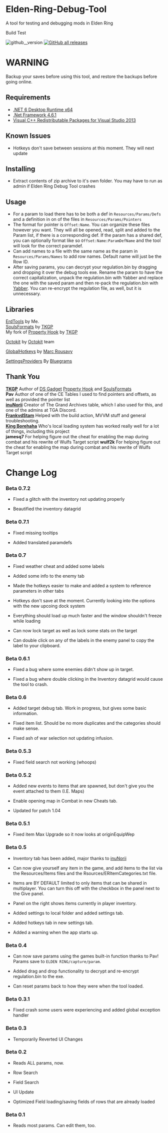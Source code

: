 # Elden-Ring-Debug-Tool
A tool for testing and debugging mods in Elden Ring  

Build Test

 ![github__version](https://img.shields.io/github/v/release/Nordgaren/Elden-Ring-Debug-Tool)
[![GitHub all releases](https://img.shields.io/github/downloads/Nordgaren/Elden-Ring-Debug-Tool/total)](https://github.com/Nordgaren/Elden-Ring-Debug-Tool/releases/latest)


 
# WARNING  
Backup your saves before using this tool, and restore the backups before going online.  

## Requirements 
* [.NET 6 Desktop Runtime x64](https://download.visualstudio.microsoft.com/download/pr/f13d7b5c-608f-432b-b7ec-8fe84f4030a1/5e06998f9ce23c620b9d6bac2dae6c1d/windowsdesktop-runtime-6.0.4-win-x64.exe)  
* [.Net Framework 4.6.1]( https://www.microsoft.com/en-us/download/details.aspx?id=48130)
* [Visual C++ Redistributable Packages for Visual Studio 2013](https://www.microsoft.com/en-gb/download/details.aspx?id=40784)

## Known Issues
* Hotkeys don't save between sessions at this moment. They will next update  

## Installing  
* Extract contents of zip archive to it's own folder. You may have to run as admin if Elden Ring Debug Tool crashes  

## Usage
* For a param to load there has to be both a def in `Resources/Params/Defs` and a definition in on of the files in `Resources/Params/Pointers`  
* The format for pointer is `Offset:Name`. You can organize these files however you want. They will all be opened, read, split and added to the Param list, if there is a corresponding def. If the param has a shared def, you can optionally format like so `Offset:Name:ParamDefName` and the tool will look for the correct paramdef.  
* Can add names to a file with the same name as the param in `Resources/Params/Names` to add row names. Default name will just be the Row ID.  
* After saving params, you can decrypt your regulation.bin by dragging and dropping it over the debug tools exe. Rename the param to have the correct capitalization, unpack the regulation.bin with Yabber and replace the one with the saved param and then re-pack the regulation.bin with [Yabber](https://github.com/JKAnderson/Yabber/releases). You can re-encrypt the regulation file, as well, but it is unnecessary.  

## Libraries
[ErdTools](https://github.com/Nordgaren/Erd-Tools) by Me.  
[SoulsFormats](https://github.com/JKAnderson/SoulsFormats) by [TKGP](https://github.com/JKAnderson/)  
My fork of [Property Hook](https://github.com/Nordgaren/PropertyHook) by [TKGP](https://github.com/JKAnderson/)  

[Octokit](https://github.com/octokit/octokit.net) by [Octokit](https://github.com/octokit) team

[GlobalHotkeys](https://github.com/mrousavy/Hotkeys) by [Marc Rousavy](https://github.com/mrousavy)  

[SettingsProviders](https://github.com/Bluegrams/SettingsProviders) By [Bluegrams](https://github.com/Bluegrams/)

## Thank You  
**[TKGP](https://github.com/JKAnderson/)** Author of [DS Gadget](https://github.com/JKAnderson/DS-Gadget) [Property Hook](https://github.com/JKAnderson/PropertyHook) and [SoulsFormats](https://github.com/JKAnderson/SoulsFormats)  
**Pav** Author of one of the CE Tables I used to find pointers and offsets, as well as provided the pointer list  
**[inuNorii](https://github.com/inunorii)** Creator of The Grand Archives table, which I also used for this, and one of the admins at TGA Discord.  
**[FrankvdStam](https://github.com/FrankvdStam)** Helped with the build action, MVVM stuff and general troubleshooting.  
**[King Borehaha](https://github.com/kingborehaha/DS-Gadget-Local-Loader)** Who's local loading system has worked really well for a lot of things, including this project  
**jamesq7** For helping figure out the cheat for enabling the map during combat and his rewrite of Wulfs Target script
**wulf2k** For helping figure out the cheat for enabling the map during combat and his rewrite of Wulfs Target script

# Change Log 
### Beta 0.7.2

* Fixed a glitch with the inventory not updating properly  

* Beautified the inventory datagrid  

### Beta 0.7.1

* Fixed missing tooltips  

* Added translated paramdefs

### Beta 0.7

* Fixed weather cheat and added some labels  

* Added some info to the enemy tab  

* Made the hotkeys easier to make and added a system to reference parameters in other tabs  

* Hotkeys don't save at the moment. Currently looking into the options with the new upcoing dock system  

* Everything should load up much faster and the window shouldn't freeze while loading  

* Can now lock target as well as lock some stats on the target    

* Can double click on any of the labels in the enemy panel to copy the label to your clipboard. 

### Beta 0.6.1

* Fixed a bug where some enemies didn't show up in target.  

* Fixed a bug where double clicking in the Inventory datagrid would cause the tool to crash.  

### Beta 0.6

* Added target debug tab. Work in progress, but gives some basic information. 

* Fixed item list. Should be no more duplicates and the categories should make sense.  

* Fixed ash of war selection not updating infusion.  

### Beta 0.5.3

* Fixed field search not working (whoops)

### Beta 0.5.2

* Added new events to items that are spawned, but don't give you the event attached to them (I.E. Maps)  

* Enable opening map in Combat in new Cheats tab.

* Updated for patch 1.04  

### Beta 0.5.1

* Fixed item Max Upgrade so it now looks at originEquipWep  

### Beta 0.5  

* Inventory tab has been added, major thanks to [inuNorii](https://github.com/inunorii)

* Can now give yourself any item in the game, and add items to the list via the Resources/Items files and the Rsources/ERItemCategories.txt file.      

* Items are BY DEFAULT limited to only items that can be shared in multiplayer. You can turn this off with the checkbox in the panel next to the Give panel.  

* Panel on the right shows items currently in player inventory.  

* Added settings to local folder and added settings tab.  

* Added hotkeys tab in new settings tab.  

* Added a warning when the app starts up.  

### Beta 0.4   

* Can now save params using the games built-in function thanks to Pav! Params save to `ELDEN RING/capture/param`.  

* Added drag and drop functionality to decrypt and re-encrypt regulation.bin to the exe.  

* Can reset params back to how they were when the tool loaded.  

### Beta 0.3.1  

* Fixed crash some users were experiencing and added global exception handler  

### Beta 0.3  

* Temporarily Reverted UI Changes  


### Beta 0.2  

* Reads ALL params, now.  

* Row Search  

* Field Search  

* UI Update  

* Optimized Field loading/saving fields of rows that are already loaded  

### Beta 0.1  

* Reads most params. Can edit them, too.  
